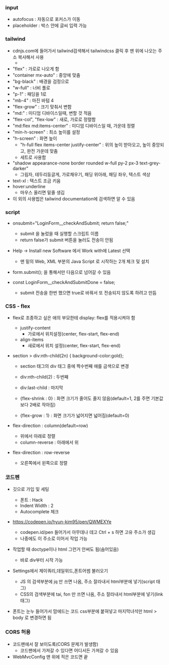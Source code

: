 ### input

* autofocus : 자동으로 포커스가 이동
* placeholder : 박스 안에 글씨 입력 가능

### tailwind

* cdnjs.com에 들어가서 tailwind검색해서 tailwindcss 클릭 후 맨 위에 나오는 주소 복사해서 사용
  * <link rel="stylesheet" href="https://cdnjs.cloudflare.com/ajax/libs/tailwindcss/2.2.17/tailwind.min.css" />
* "flex" : 가로로 나오게 함
* "container mx-auto" : 중앙에 맞춤
* "bg-black" : 배경을 검정으로
* "w-full" : 너비 풀로
* "p-1" : 패딩을 1로
* "mb-4" : 마진 바텀 4
* "flex-grow" : 크기 맞춰서 변함
* "md:" : 미디엄 디바이스일때, 변할 것 적음
* "flex-col", "flex-low" : 새로, 가로로 정렬함
* "md:flex md:items-center" : 미디엄 디바이스일 때, 가운데 정렬
* "min-h-screen" : 최소 높이를 설정
* "h-screen" : 화면 높이
  * "h-full flex items-center justify-center" : 위의 높이 받아오고, 높이 중앙되고, 완전 가운데 맞춤
  * 세트로 사용함
* "shadow appearance-none border rounded w-full py-2 px-3 text-grey-darker"
  * 그림자, 테두리둥글게, 가로채우기, 패딩 위아래, 패딩 좌우, 텍스트 색상
* text-xl : 텍스트 조금 키움
* hover:underline
  * 마우스 올리면 밑줄 생김
* 이 외의 사용법은 tailwind documentation에 검색하면 알 수 있음

### script

* onsubmit="LoginForm__checkAndSubmit; return false;"
  * submit 을 눌렀을 때 실행할 스크립트 이름
  * return false가 submit 버튼을 눌러도 전송이 안됨

* Help -> Install new Software 에서 Work with에 Latest 선택
  * 맨 밑의 Web, XML 부분의 Java Script 로 시작하는 2개 체크 및 설치
* form.submit(); 을 통해서만 다음으로 넘어갈 수 있음

* const LoginForm__checkAndSubmitDone = false;
  * submit 전송을 한번 했으면 true로 바꿔서 또 전송되지 않도록 하려고 만듬

### CSS - flex

* flex로 조종하고 싶은 애의 부모한테 display: flex를 적용시켜야 함
  * justify-content
    * 가로에서 위치설정(center, flex-start, flex-end)
  * align-items
    * 새로에서 위치 설정(center, flex-start, flex-end)

* section > div:nth-child(2n)  { background-color:gold};

  * section 태그의 div 태그 중에 짝수번째 애를 금색으로 변경

  * div:nth-child(2) : 두번째
  * div:last-child : 마지막
  * {flex-shrink : 0} : 화면 크기가 줄어도 줄지 않음(default=1, 2를 주면 기본값보다 2배로 작아짐)
  * {flex-grow : 1} : 화면 크기가 넓어지면 넓어짐(default=0)

* flex-direction : column(default=row)
  * 위에서 아래로 정렬
  * column-reverse : 아래에서 위
* flex-direction : row-reverse
  * 오른쪽에서 왼쪽으로 정렬

### 코드펜

* 깃으로 가입 및 세팅
  * 폰트 : Hack
  * Indent Width : 2
  * Autocomplete 체크

* https://codepen.io/hyun-kim95/pen/QWMEXYe
  * codepen.id/pen 들어가서 아무데나 데고 Ctrl + s 하면 고유 주소가 생김
  * 나중에도 이 주소로 이어서 작업 가능

* 작업할 때 doctype이나 html 그런거 안써도 됨(숨어있음)
  * 바로 div부터 시작 가능

* Settings에서 제이쿼리,데일위드,폰트어썸 불러오기
  * JS 의 검색부분에 jq 만 쓰면 나옴, 주소 잘라내서 html부분에 넣기(script 태그)
  * CSS의 검색부분에 tai, fon 만 쓰면 나옴, 주소 잘라내서 html부분에 넣기(link 태그)

* 폰트는 눈누 들어가서 맘에드는 코드 css부분에 붙혀넣고 마지막녀석만 html > body 로 변경하면 됨

### CORS 허용

* 코드팬에서 잘 보이도록(CORS 문제가 발생함)
  * 코드팬에서 가져갈 수 있다면 어디서든 가져갈 수 있음
* WebMvcConfig 맨 위에 적은 코드면 끝